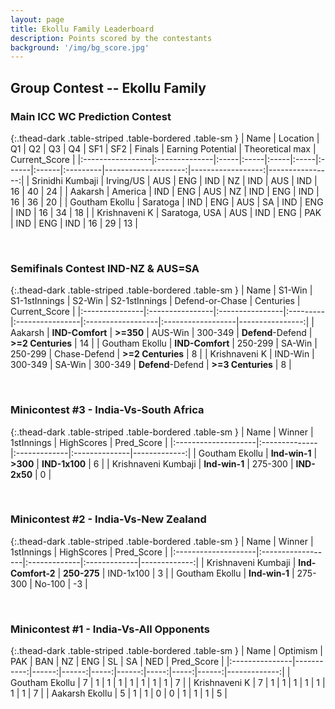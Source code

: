 ```yaml
---
layout: page
title: Ekollu Family Leaderboard
description: Points scored by the contestants
background: '/img/bg_score.jpg'
---
```

## Group Contest -- Ekollu Family

### Main ICC WC Prediction Contest

{:.thead-dark .table-striped .table-bordered .table-sm }
| Name             | Location      | Q1   | Q2   | Q3   | Q4   | SF1   | SF2   | Finals   |   Earning Potential |   Theoretical max |   Current_Score |
|:-----------------|:--------------|:-----|:-----|:-----|:-----|:------|:------|:---------|--------------------:|------------------:|----------------:|
| Srinidhi Kumbaji | Irving/US     | AUS  | ENG  | IND  | NZ   | IND   | AUS   | IND      |                  16 |                40 |              24 |
| Aakarsh          | America       | IND  | ENG  | AUS  | NZ   | IND   | ENG   | IND      |                  16 |                36 |              20 |
| Goutham Ekollu   | Saratoga      | IND  | ENG  | AUS  | SA   | IND   | ENG   | IND      |                  16 |                34 |              18 |
| Krishnaveni K    | Saratoga, USA | AUS  | IND  | ENG  | PAK  | IND   | ENG   | IND      |                  16 |                29 |              13 |

 <br>

### Semifinals Contest IND-NZ & AUS=SA


{:.thead-dark .table-striped .table-bordered .table-sm }
| Name           | S1-Win          | S1-1stInnings   | S2-Win   | S2-1stInnings   | Defend-or-Chase   | Centuries         |   Current_Score |
|:---------------|:----------------|:----------------|:---------|:----------------|:------------------|:------------------|----------------:|
| Aakarsh        | **IND-Comfort** | **>=350**       | AUS-Win  | 300-349         | **Defend**-Defend | **>=2 Centuries** |              14 |
| Goutham Ekollu | **IND-Comfort** | 250-299         | SA-Win   | 250-299         | Chase-Defend      | **>=2 Centuries** |               8 |
| Krishnaveni K  | IND-Win         | 300-349         | SA-Win   | 300-349         | **Defend**-Defend | **>=3 Centuries** |               8 |

<br>

### Minicontest #3 - India-Vs-South Africa


{:.thead-dark .table-striped .table-bordered .table-sm }
| Name                | Winner        | 1stInnings   | HighScores    |   Pred_Score |
|:--------------------|:--------------|:-------------|:--------------|-------------:|
| Goutham Ekollu      | **Ind-win-1** | **>300**     | **IND-1x100** |            6 |
| Krishnaveni Kumbaji | **Ind-win-1** | 275-300      | **IND-2x50**  |            0 |

<br>

### Minicontest #2 - India-Vs-New Zealand


{:.thead-dark .table-striped .table-bordered .table-sm }
| Name                | Winner            | 1stInnings   | HighScores   |   Pred_Score |
|:--------------------|:------------------|:-------------|:-------------|-------------:|
| Krishnaveni Kumbaji | **Ind-Comfort-2** | **250-275**  | IND-1x100    |            3 |
| Goutham Ekollu      | **Ind-win-1**     | 275-300      | No-100       |           -3 |

<br>

### Minicontest #1 - India-Vs-All Opponents


{:.thead-dark .table-striped .table-bordered .table-sm }
| Name           |   Optimism |   PAK |   BAN |   NZ |   ENG |   SL |   SA |   NED |   Pred_Score |
|:---------------|-----------:|------:|------:|-----:|------:|-----:|-----:|------:|-------------:|
| Goutham Ekollu |          7 |     1 |     1 |    1 |     1 |    1 |    1 |     1 |            7 |
| Krishnaveni K  |          7 |     1 |     1 |    1 |     1 |    1 |    1 |     1 |            7 |
| Aakarsh Ekollu |          5 |     1 |     1 |    0 |     0 |    1 |    1 |     1 |            5 |

<br>
